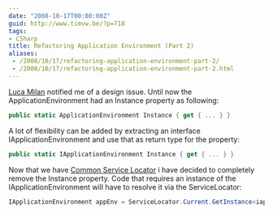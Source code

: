 ```yaml
---
date: "2008-10-17T00:00:00Z"
guid: http://www.timvw.be/?p=718
tags:
- CSharp
title: Refactoring Application Environment (Part 2)
aliases:
 - /2008/10/17/refactoring-application-environment-part-2/
 - /2008/10/17/refactoring-application-environment-part-2.html
---
```

[Luca Milan](http://lucamilan.blogspot.com/) notified me of a design issue. Until now the ApplicationEnvironment had an Instance property as following:

```csharp
public static ApplicationEnvironment Instance { get { ... } }
```

A lot of flexibility can be added by extracting an interface IApplicationEnvironment and use that as return type for the property:

```csharp
public static IApplicationEnvironment Instance { get { ... } }
```

Now that we have [Common Service Locator](http://www.codeplex.com/CommonServiceLocator) i have decided to completely remove the Instance property. Code that requires an instance of the IApplicationEnvironment will have to resolve it via the ServiceLocator:

```csharp
IApplicationEnvironment appEnv = ServiceLocator.Current.GetInstance<iapplicationEnvironment>();
```